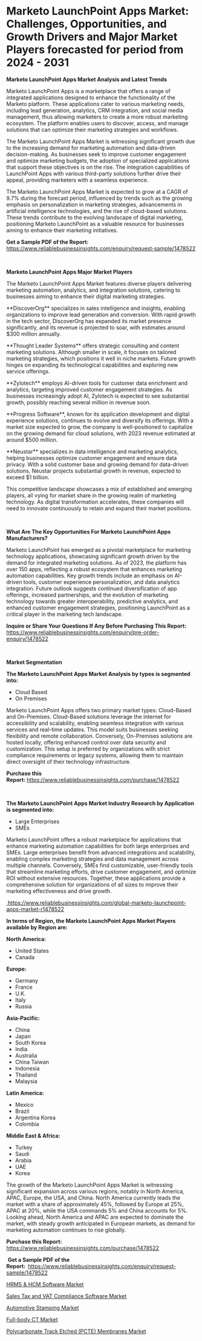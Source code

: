 <p><h1>Marketo LaunchPoint Apps Market: Challenges, Opportunities, and Growth Drivers and Major Market Players forecasted for period from 2024 - 2031</h1></p><p><strong>Marketo LaunchPoint Apps Market Analysis and Latest Trends</strong></p>
<p><p>Marketo LaunchPoint Apps is a marketplace that offers a range of integrated applications designed to enhance the functionality of the Marketo platform. These applications cater to various marketing needs, including lead generation, analytics, CRM integration, and social media management, thus allowing marketers to create a more robust marketing ecosystem. The platform enables users to discover, access, and manage solutions that can optimize their marketing strategies and workflows.</p><p>The Marketo LaunchPoint Apps Market is witnessing significant growth due to the increasing demand for marketing automation and data-driven decision-making. As businesses seek to improve customer engagement and optimize marketing budgets, the adoption of specialized applications that support these objectives is on the rise. The integration capabilities of LaunchPoint Apps with various third-party solutions further drive their appeal, providing marketers with a seamless experience.</p><p>The Marketo LaunchPoint Apps Market is expected to grow at a CAGR of 9.7% during the forecast period, influenced by trends such as the growing emphasis on personalization in marketing strategies, advancements in artificial intelligence technologies, and the rise of cloud-based solutions. These trends contribute to the evolving landscape of digital marketing, positioning Marketo LaunchPoint as a valuable resource for businesses aiming to enhance their marketing initiatives.</p></p>
<p><strong>Get a Sample PDF of the Report:&nbsp;</strong> <a href="https://www.reliablebusinessinsights.com/enquiry/request-sample/1478522?utm_campaign=41&utm_medium=2&utm_source=Github&utm_content=ia&utm_term=28092024&utm_id=marketo-launchpoint-apps">https://www.reliablebusinessinsights.com/enquiry/request-sample/1478522</a></p>
<p>&nbsp;</p>
<p><strong>Marketo LaunchPoint Apps Major Market Players</strong></p>
<p><p>The Marketo LaunchPoint Apps Market features diverse players delivering marketing automation, analytics, and integration solutions, catering to businesses aiming to enhance their digital marketing strategies. </p><p>**DiscoverOrg** specializes in sales intelligence and insights, enabling organizations to improve lead generation and conversion. With rapid growth in the tech sector, DiscoverOrg has expanded its market presence significantly, and its revenue is projected to soar, with estimates around $300 million annually.</p><p>**Thought Leader Systems** offers strategic consulting and content marketing solutions. Although smaller in scale, it focuses on tailored marketing strategies, which positions it well in niche markets. Future growth hinges on expanding its technological capabilities and exploring new service offerings.</p><p>**Zylotech** employs AI-driven tools for customer data enrichment and analytics, targeting improved customer engagement strategies. As businesses increasingly adopt AI, Zylotech is expected to see substantial growth, possibly reaching several million in revenue soon.</p><p>**Progress Software**, known for its application development and digital experience solutions, continues to evolve and diversify its offerings. With a market size expected to grow, the company is well-positioned to capitalize on the growing demand for cloud solutions, with 2023 revenue estimated at around $500 million.</p><p>**Neustar** specializes in data intelligence and marketing analytics, helping businesses optimize customer engagement and ensure data privacy. With a solid customer base and growing demand for data-driven solutions, Neustar projects substantial growth in revenue, expected to exceed $1 billion.</p><p>This competitive landscape showcases a mix of established and emerging players, all vying for market share in the growing realm of marketing technology. As digital transformation accelerates, these companies will need to innovate continuously to retain and expand their market positions.</p></p>
<p>&nbsp;</p>
<p><strong>What Are The Key Opportunities For Marketo LaunchPoint Apps Manufacturers?</strong></p>
<p><p>Marketo LaunchPoint has emerged as a pivotal marketplace for marketing technology applications, showcasing significant growth driven by the demand for integrated marketing solutions. As of 2023, the platform has over 150 apps, reflecting a robust ecosystem that enhances marketing automation capabilities. Key growth trends include an emphasis on AI-driven tools, customer experience personalization, and data analytics integration. Future outlook suggests continued diversification of app offerings, increased partnerships, and the evolution of marketing technology towards greater interoperability, predictive analytics, and enhanced customer engagement strategies, positioning LaunchPoint as a critical player in the marketing tech landscape.</p></p>
<p><strong>Inquire or Share Your Questions If Any Before Purchasing This Report:</strong> <a href="https://www.reliablebusinessinsights.com/enquiry/pre-order-enquiry/1478522?utm_campaign=41&utm_medium=2&utm_source=Github&utm_content=ia&utm_term=28092024&utm_id=marketo-launchpoint-apps">https://www.reliablebusinessinsights.com/enquiry/pre-order-enquiry/1478522</a></p>
<p>&nbsp;</p>
<p><strong>Market Segmentation</strong></p>
<p><strong>The Marketo LaunchPoint Apps Market Analysis by types is segmented into:</strong></p>
<p><ul><li>Cloud Based</li><li>On Premises</li></ul></p>
<p><p>Marketo LaunchPoint Apps offers two primary market types: Cloud-Based and On-Premises. Cloud-Based solutions leverage the internet for accessibility and scalability, enabling seamless integration with various services and real-time updates. This model suits businesses seeking flexibility and remote collaboration. Conversely, On-Premises solutions are hosted locally, offering enhanced control over data security and customization. This setup is preferred by organizations with strict compliance requirements or legacy systems, allowing them to maintain direct oversight of their technology infrastructure.</p></p>
<p><strong>Purchase this Report:&nbsp;</strong><a href="https://www.reliablebusinessinsights.com/purchase/1478522?utm_campaign=41&utm_medium=2&utm_source=Github&utm_content=ia&utm_term=28092024&utm_id=marketo-launchpoint-apps">https://www.reliablebusinessinsights.com/purchase/1478522</a></p>
<p>&nbsp;</p>
<p><strong>The Marketo LaunchPoint Apps Market Industry Research by Application is segmented into:</strong></p>
<p><ul><li>Large Enterprises</li><li>SMEs</li></ul></p>
<p><p>Marketo LaunchPoint offers a robust marketplace for applications that enhance marketing automation capabilities for both large enterprises and SMEs. Large enterprises benefit from advanced integrations and scalability, enabling complex marketing strategies and data management across multiple channels. Conversely, SMEs find customizable, user-friendly tools that streamline marketing efforts, drive customer engagement, and optimize ROI without extensive resources. Together, these applications provide a comprehensive solution for organizations of all sizes to improve their marketing effectiveness and drive growth.</p></p>
<p><a href="https://www.reliablebusinessinsights.com/global-marketo-launchpoint-apps-market-r1478522?utm_campaign=41&utm_medium=2&utm_source=Github&utm_content=ia&utm_term=28092024&utm_id=marketo-launchpoint-apps">&nbsp;https://www.reliablebusinessinsights.com/global-marketo-launchpoint-apps-market-r1478522</a></p>
<p><strong>In terms of Region, the Marketo LaunchPoint Apps Market Players available by Region are:</strong></p>
<p>
    <p> <strong> North America: </strong>
        <ul>
            <li>United States</li>
            <li>Canada</li>
        </ul>
        </p> 
    <p> <strong> Europe: </strong>
        <ul>
            <li>Germany</li>
            <li>France</li>
            <li>U.K.</li>
            <li>Italy</li>
            <li>Russia</li>
        </ul>
        </p> 
    <p> <strong> Asia-Pacific: </strong>
        <ul>
            <li>China</li>
            <li>Japan</li>
            <li>South Korea</li>
            <li>India</li>
            <li>Australia</li>
            <li>China Taiwan</li>
            <li>Indonesia</li>
            <li>Thailand</li>
            <li>Malaysia</li>
        </ul>
        </p> 
    <p> <strong> Latin America: </strong>
        <ul>
            <li>Mexico</li>
            <li>Brazil</li>
            <li>Argentina Korea</li>
            <li>Colombia</li>
        </ul>
        </p> 
    <p> <strong> Middle East & Africa: </strong>
        <ul>
            <li>Turkey</li>
            <li>Saudi</li>
            <li>Arabia</li>
            <li>UAE</li>
            <li>Korea</li>
        </ul>
    </p>
    </p>
<p><p>The growth of the Marketo LaunchPoint Apps Market is witnessing significant expansion across various regions, notably in North America, APAC, Europe, the USA, and China. North America currently leads the market with a share of approximately 45%, followed by Europe at 25%, APAC at 20%, while the USA commands 5% and China accounts for 5%. Looking ahead, North America and APAC are expected to dominate the market, with steady growth anticipated in European markets, as demand for marketing automation continues to rise globally.</p></p>
<p><strong>Purchase this Report: </strong><a href="https://www.reliablebusinessinsights.com/purchase/1478522?utm_campaign=41&utm_medium=2&utm_source=Github&utm_content=ia&utm_term=28092024&utm_id=marketo-launchpoint-apps">https://www.reliablebusinessinsights.com/purchase/1478522</a></p>
<p>&nbsp;<strong>Get a Sample PDF of the Report:&nbsp;&nbsp;</strong><a href="https://www.reliablebusinessinsights.com/enquiry/request-sample/1478522?utm_campaign=41&utm_medium=2&utm_source=Github&utm_content=ia&utm_term=28092024&utm_id=marketo-launchpoint-apps">https://www.reliablebusinessinsights.com/enquiry/request-sample/1478522</a></p>
<p><strong></strong></p>
<p><p><a href="https://github.com/GraceTurner587/Market-Research-Report-List-1/blob/main/hrms-hcm-software-market.md?utm_campaign=41&utm_medium=2&utm_source=Github&utm_content=ia&utm_term=28092024&utm_id=marketo-launchpoint-apps">HRMS & HCM Software Market</a></p><p><a href="https://github.com/ParvinKhatun77/Market-Research-Report-List-1/blob/main/sales-tax-and-vat-compliance-software-market.md?utm_campaign=41&utm_medium=2&utm_source=Github&utm_content=ia&utm_term=28092024&utm_id=marketo-launchpoint-apps">Sales Tax and VAT Compliance Software Market</a></p><p><a href="https://www.linkedin.com/pulse/automotive-stamping-market-analysis-report-global-insights-region-m51ge?utm_campaign=41&utm_medium=2&utm_source=Github&utm_content=ia&utm_term=28092024&utm_id=marketo-launchpoint-apps">Automotive Stamping Market</a></p><p><a href="https://issuu.com/reportprime-2/docs/full-body-ct-market-size-2030.pptx_322b7d328c58b0?utm_campaign=41&utm_medium=2&utm_source=Github&utm_content=ia&utm_term=28092024&utm_id=marketo-launchpoint-apps">Full-body CT Market</a></p><p><a href="https://issuu.com/reportprime-2/docs/polycarbonate-track-etched-pcte-mem_0782433fc394d3?utm_campaign=41&utm_medium=2&utm_source=Github&utm_content=ia&utm_term=28092024&utm_id=marketo-launchpoint-apps">Polycarbonate Track Etched (PCTE) Membranes Market</a></p></p>